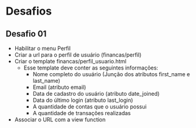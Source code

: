 
# Desafios

## Desafio 01

* Habilitar o menu Perfil
* Criar a url para o perfil de usuário (financas/perfil)
* Criar o template financas/perfil_usuario.html
    * Esse template deve conter as seguintes informações:
        * Nome completo do usuário (Junção dos atributos first_name e last_name)
        * Email (atributo email)
        * Data de cadastro do usuário (atributo date_joined)
        * Data do último login (atributo last_login)
        * A quantidade de contas que o usuário possui
        * A quantidade de transações realizadas
* Associar o URL com a view function
